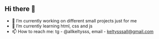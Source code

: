 ## Hi there 👋
- 🔭 I’m currently working on different small projects just for me
- 🌱 I’m currently learning html, css and js
- 📫 How to reach me: tg - @allkeltysss, email - keltysssall@gmail.com
